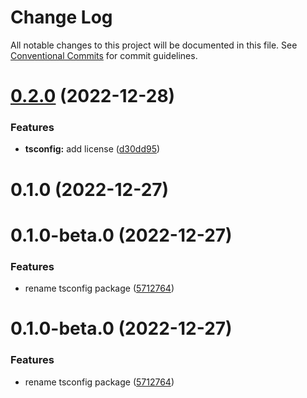 # Change Log

All notable changes to this project will be documented in this file.
See [Conventional Commits](https://conventionalcommits.org) for commit guidelines.

# [0.2.0](https://github.com/rmoralp/maons/compare/@maons/tsconfig@0.1.0...@maons/tsconfig@0.2.0) (2022-12-28)


### Features

* **tsconfig:** add license ([d30dd95](https://github.com/rmoralp/maons/commit/d30dd95ca84c35ec819b79af1582df98674fc83c))





# 0.1.0 (2022-12-27)



# 0.1.0-beta.0 (2022-12-27)


### Features

* rename tsconfig package ([5712764](https://github.com/rmoralp/maons/commit/57127641e3ea7039ff0bd730745f8f513153885c))





# 0.1.0-beta.0 (2022-12-27)


### Features

* rename tsconfig package ([5712764](https://github.com/rmoralp/maons/commit/57127641e3ea7039ff0bd730745f8f513153885c))
